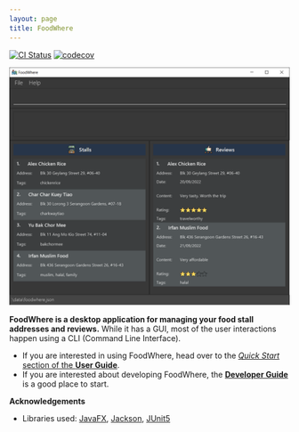 ```yaml
---
layout: page
title: FoodWhere
---
```


[![CI Status](https://github.com/AY2223S1-CS2103-W14-2/tp/workflows/Java%20CI/badge.svg)](https://github.com/AY2223S1-CS2103-W14-2/tp/actions)
[![codecov](https://codecov.io/gh/AY2223S1-CS2103-W14-2/tp/branch/master/graph/badge.svg?token=6CXVRBBD2P)](https://codecov.io/gh/AY2223S1-CS2103-W14-2/tp)

![Ui](images/Ui.png)

**FoodWhere is a desktop application for managing your food stall addresses and reviews.** While it has a GUI, most of the user interactions happen using a CLI (Command Line Interface).

* If you are interested in using FoodWhere, head over to the [_Quick Start_ section of the **User Guide**](UserGuide.html#quick-start).
* If you are interested about developing FoodWhere, the [**Developer Guide**](DeveloperGuide.html) is a good place to start.


**Acknowledgements**

* Libraries used: [JavaFX](https://openjfx.io/), [Jackson](https://github.com/FasterXML/jackson), [JUnit5](https://github.com/junit-team/junit5)

